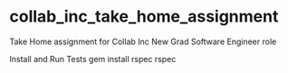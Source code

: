 # collab_inc_take_home_assignment
Take Home assignment for Collab Inc New Grad Software Engineer role


Install and Run Tests
gem install rspec
rspec



